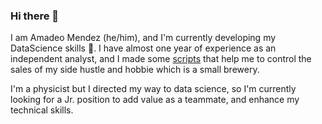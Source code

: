 ### Hi there 👋
I am Amadeo Mendez (he/him), and I'm currently developing my DataScience skills 🌱. I have almost one year of experience as an independent analyst, and I made some [scripts](https://github.com/AmadeoMz/Scripts_for_sales_control_in_my_brewery) that help me to control the sales of my side hustle and hobbie which is a small brewery.

I'm a physicist but I directed my way to data science, so I'm currently looking for a Jr. position to add value as a teammate, and enhance my technical skills. 

<!--
**AmadeoMz/AmadeoMz** is a ✨ _special_ ✨ repository because its `README.md` (this file) appears on your GitHub profile.

Here are some ideas to get you started:

- 🔭 I’m currently working on ...
- 🌱 I’m currently learning ...
- 👯 I’m looking to collaborate on ...
- 🤔 I’m looking for help with ...
- 💬 Ask me about ...
- 📫 How to reach me: ...
- 😄 Pronouns: ...
- ⚡ Fun fact: ...
-->


